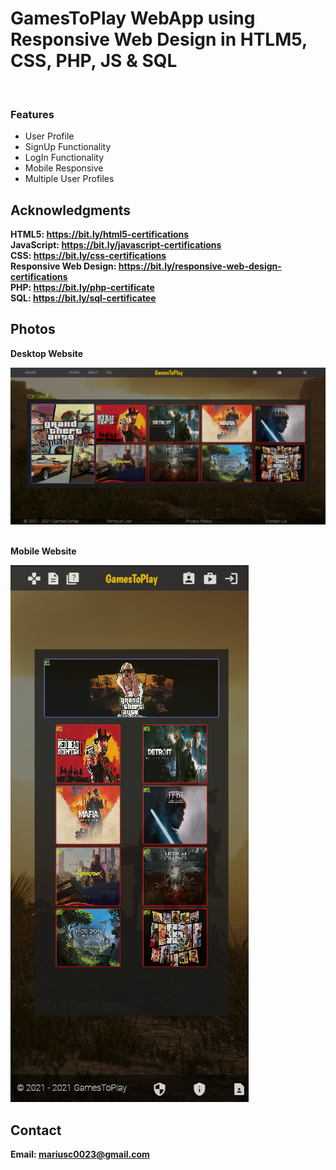 <h1>GamesToPlay WebApp using Responsive Web Design in HTLM5, CSS, PHP, JS & SQL</h1>
<br>
<h3>Features</h3>
<ul>
    <li>User Profile</li>
    <li>SignUp Functionality</li>
    <li>LogIn Functionality</li>
    <li>Mobile Responsive</li>
    <li>Multiple User Profiles</li>

</ul>

<h2>Acknowledgments</h2>

<b> HTML5: https://bit.ly/html5-certifications<b>
<br>
<b> JavaScript: https://bit.ly/javascript-certifications <b>
<br>
<b> CSS: https://bit.ly/css-certifications <b>
<br>
<b> Responsive Web Design: https://bit.ly/responsive-web-design-certifications <b>
<br>
<b> PHP: https://bit.ly/php-certificate <b>
<br>
<b> SQL: https://bit.ly/sql-certificatee <b>
<br>

<h2>Photos</h2>
<p>Desktop Website</p>
<img src="image.png">
<br>
<br>
<p>Mobile Website</p>
<img src="image1.png">
<br>

<h2>Contact</h2>

<b> Email: mariusc0023@gmail.com </b>
